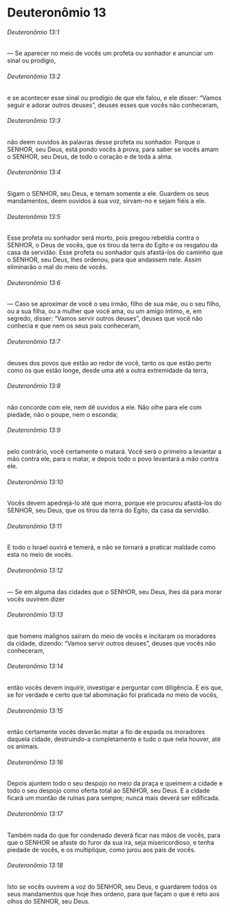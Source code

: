 # Deuteronômio 13

###### Deuteronômio 13:1

— Se aparecer no meio de vocês um profeta ou sonhador e anunciar um sinal ou prodígio,

###### Deuteronômio 13:2

e se acontecer esse sinal ou prodígio de que ele falou, e ele disser: “Vamos seguir e adorar outros deuses”, deuses esses que vocês não conheceram,

###### Deuteronômio 13:3

não deem ouvidos às palavras desse profeta ou sonhador. Porque o SENHOR, seu Deus, está pondo vocês à prova, para saber se vocês amam o SENHOR, seu Deus, de todo o coração e de toda a alma.

###### Deuteronômio 13:4

Sigam o SENHOR, seu Deus, e temam somente a ele. Guardem os seus mandamentos, deem ouvidos à sua voz, sirvam-no e sejam fiéis a ele.

###### Deuteronômio 13:5

Esse profeta ou sonhador será morto, pois pregou rebeldia contra o SENHOR, o Deus de vocês, que os tirou da terra do Egito e os resgatou da casa da servidão. Esse profeta ou sonhador quis afastá-los do caminho que o SENHOR, seu Deus, lhes ordenou, para que andassem nele. Assim eliminarão o mal do meio de vocês.

###### Deuteronômio 13:6

— Caso se aproximar de você o seu irmão, filho de sua mãe, ou o seu filho, ou a sua filha, ou a mulher que você ama, ou um amigo íntimo, e, em segredo, disser: “Vamos servir outros deuses”, deuses que você não conhecia e que nem os seus pais conheceram,

###### Deuteronômio 13:7

deuses dos povos que estão ao redor de você, tanto os que estão perto como os que estão longe, desde uma até a outra extremidade da terra,

###### Deuteronômio 13:8

não concorde com ele, nem dê ouvidos a ele. Não olhe para ele com piedade, não o poupe, nem o esconda;

###### Deuteronômio 13:9

pelo contrário, você certamente o matará. Você será o primeiro a levantar a mão contra ele, para o matar, e depois todo o povo levantará a mão contra ele.

###### Deuteronômio 13:10

Vocês devem apedrejá-lo até que morra, porque ele procurou afastá-los do SENHOR, seu Deus, que os tirou da terra do Egito, da casa da servidão.

###### Deuteronômio 13:11

E todo o Israel ouvirá e temerá, e não se tornará a praticar maldade como esta no meio de vocês.

###### Deuteronômio 13:12

— Se em alguma das cidades que o SENHOR, seu Deus, lhes dá para morar vocês ouvirem dizer

###### Deuteronômio 13:13

que homens malignos saíram do meio de vocês e incitaram os moradores da cidade, dizendo: “Vamos servir outros deuses”, deuses que vocês não conheceram,

###### Deuteronômio 13:14

então vocês devem inquirir, investigar e perguntar com diligência. E eis que, se for verdade e certo que tal abominação foi praticada no meio de vocês,

###### Deuteronômio 13:15

então certamente vocês deverão matar a fio de espada os moradores daquela cidade, destruindo-a completamente e tudo o que nela houver, até os animais.

###### Deuteronômio 13:16

Depois ajuntem todo o seu despojo no meio da praça e queimem a cidade e todo o seu despojo como oferta total ao SENHOR, seu Deus. E a cidade ficará um montão de ruínas para sempre; nunca mais deverá ser edificada.

###### Deuteronômio 13:17

Também nada do que for condenado deverá ficar nas mãos de vocês, para que o SENHOR se afaste do furor da sua ira, seja misericordioso, e tenha piedade de vocês, e os multiplique, como jurou aos pais de vocês.

###### Deuteronômio 13:18

Isto se vocês ouvirem a voz do SENHOR, seu Deus, e guardarem todos os seus mandamentos que hoje lhes ordeno, para que façam o que é reto aos olhos do SENHOR, seu Deus.

